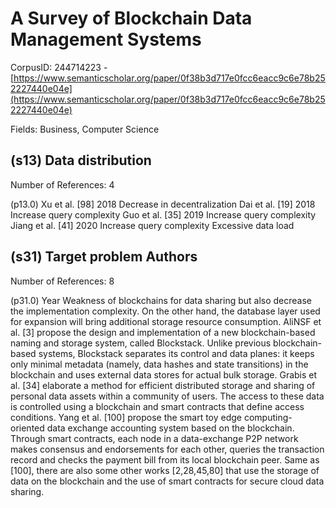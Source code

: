 # A Survey of Blockchain Data Management Systems

CorpusID: 244714223 - [https://www.semanticscholar.org/paper/0f38b3d717e0fcc6eacc9c6e78b252227440e04e](https://www.semanticscholar.org/paper/0f38b3d717e0fcc6eacc9c6e78b252227440e04e)

Fields: Business, Computer Science

## (s13) Data distribution
Number of References: 4

(p13.0) Xu et al. [98] 2018 Decrease in decentralization Dai et al. [19] 2018 Increase query complexity Guo et al. [35] 2019 Increase query complexity Jiang et al. [41] 2020 Increase query complexity Excessive data load
## (s31) Target problem Authors
Number of References: 8

(p31.0) Year Weakness of blockchains for data sharing but also decrease the implementation complexity. On the other hand, the database layer used for expansion will bring additional storage resource consumption. AliNSF et al. [3] propose the design and implementation of a new blockchain-based naming and storage system, called Blockstack. Unlike previous blockchain-based systems, Blockstack separates its control and data planes: it keeps only minimal metadata (namely, data hashes and state transitions) in the blockchain and uses external data stores for actual bulk storage. Grabis et al. [34] elaborate a method for efficient distributed storage and sharing of personal data assets within a community of users. The access to these data is controlled using a blockchain and smart contracts that define access conditions. Yang et al. [100] propose the smart toy edge computing-oriented data exchange accounting system based on the blockchain. Through smart contracts, each node in a data-exchange P2P network makes consensus and endorsements for each other, queries the transaction record and checks the payment bill from its local blockchain peer. Same as [100], there are also some other works [2,28,45,80] that use the storage of data on the blockchain and the use of smart contracts for secure cloud data sharing.
